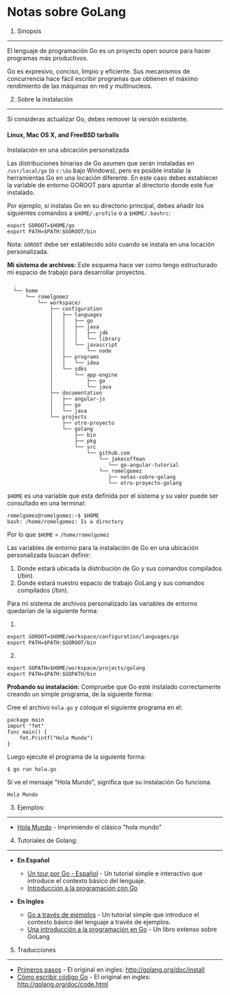 Notas sobre GoLang
==================

1. Sinopsis
-----------

El lenguaje de programación Go es un proyecto open source para hacer programas más productivos. 

Go es expresivo, conciso, limpio y eficiente. Sus mecanismos de concurrencia hace fácil escribir programas que obtienen el máximo rendimiento de las máquinas en red y multinucleos. 


2. Sobre la instalación
-----------------------

Si consideras actualizar Go, debes remover la versión existente.

#### Linux, Mac OS X, and FreeBSD tarballs

Instalación en una ubicación personalizada

Las distribuciones binarias de Go asumen que serán instaladas en `/usr/local/go` (o `c:\Go` bajo Windows), pero es posible instalar la herramientas Go en una locación diferente. En este caso debes establecer la variable de entorno GOROOT para apuntar al directorio donde este fue instalado.

Por ejemplo, si instalas Go en su directorio principal, debes añadir los siguientes comandos a `$HOME/.profile` o a `$HOME/.bashrc`:

```
export GOROOT=$HOME/go
export PATH=$PATH:$GOROOT/bin
```

Nota: `GOROOT` debe ser establecido sólo cuando se instala en una locación personalizada.

**Mi sistema de archivos:** Este esquema hace ver como tengo estructurado mi espacio de trabajo para desarrollar proyectos.

```
  .
  └── home
      └── romelgomez
          └── workspace/
              ├── configuration
              │   ├── languages
              │   │   ├── go
              │   │   ├── java
              │   │   │   ├── jdk
              │   │   │   └── library
              │   │   └── javascript
              │   │       └── node
              │   ├── programs
              │   │   └── idea
              │   └── sdks
              │       └── app-engine
              │           ├── go
              │           └── java
              ├── documentation
              │   ├── angular-js
              │   ├── go
              │   └── java
              └── projects
                  ├── otro-proyecto
                  └── golang
                      ├── bin
                      ├── pkg
                      └── src
                          └── github.com
                              └── jakecoffman
                                 └── go-angular-tutorial
                              └── romelgomez
                                 ├── notas-sobre-golang
                                 └── otro-proyecto-golang
```

`$HOME` es una variable que esta definida por el sistema y su valor puede ser consultado en una terminal:

```
romelgomez@romelgomez:~$ $HOME
bash: /home/romelgomez: Is a directory
```

Por lo que `$HOME` = `/home/romelgomez`

Las variables de entorno para la instalación de Go en una ubicación personalizada buscan definir:

  1. Donde estará ubicada la distribución de Go y sus comandos compilados (/bin).
  2. Donde estará nuestro espacio de trabajo GoLang y sus comandos compilados (/bin).

Para mi sistema de archivos personalizado las variables de entorno quedarían de la siguiente forma:

1.
```
export GOROOT=$HOME/workspace/configuration/languages/go
export PATH=$PATH:$GOROOT/bin
```
2.
```
export GOPATH=$HOME/workspace/projects/golang
export PATH=$PATH:$GOPATH/bin
```

**Probando su instalación:** Compruebe que Go esté instalado correctamente creando un simple programa, de la siguiente forma:

  Cree el archivo `hola.go` y coloque el siguiente programa en el: 

```
package main
import "fmt"
func main() {
    fmt.Printf("Hola Mundo")
}
```
  Luego ejecute el programa de la siguiente forma: 

  ```
$ go run hola.go
  ```

  Si ve el mensaje "Hola Mundo", significa que su instalación Go funciona. 

  ```
Hola Mundo
  ```

3. Ejemplos:
------------

* [Hola Mundo](/ejemplos/hola-mundo/hola-mundo.md) - Imprimiendo el clásico "hola mundo"

4. Tutoriales de Golang:
------------------------

- **En Español**
  - [Un tour por Go - Español](http://go-tour-es.appspot.com/) - Un tutorial simple e interactivo que introduce el contexto básico del lenguaje.
  - [Introducción a la programación con Go](http://golang-esp-man.blogspot.com/2014/05/introducion-la-programacion-con-go.html)

- **En Ingles**
  - [Go a través de ejemplos](https://gobyexample.com) - Un tutorial simple que introduce el contexto básico del lenguaje a través de ejemplos.
  - [Una introducción a la programación en Go](http://www.golang-book.com/) - Un libro extenso sobre GoLang
  
5. Traducciones
---------------
 
* [Primeros pasos](/traducciones/primeros-pasos.md) - El original en ingles: http://golang.org/doc/install
* [Cómo escribir código Go](/traducciones/como-escribir-codigo-go.md) - El original en ingles: http://golang.org/doc/code.html